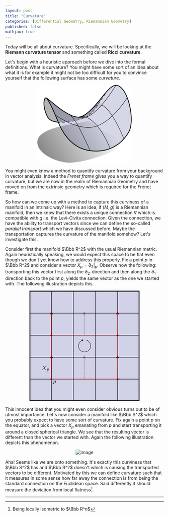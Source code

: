 ```yaml
---
layout: post
title: "Curvature"
categories: [Differential Geometry, Riemannian Geometry]
published: false
mathjax: true
---
```


Today will be all about curvature. Specifically, we will be looking at the <b>Riemann curvature tensor</b> and something called  <b>Ricci curvature</b>.

Let's begin with a heuristic approach before we dive into the formal definitions. What is curvature? You might have some sort of an idea about what it is for example it might not be too difficult for you to convince yourself that the following surface has some <i>curvature</i>.

<p align="center">
    <img src="/assets/images/ddg_saddle.png" alt="image" width="300" height="auto">
</p>

You might even know a method to quantify curvature from your background in vector analysis. Indeed the <i>Frenet frame</i> gives you a way to quantify curvature, but we are now in the realm of Riemannian Geometry and have moved on from the extrinsic geometry which is required for the Frenet frame.

So how can we come up with a method to capture this curviness of a manifold in an intrinsic way? Here is an idea, if $(M,g)$ is a Riemannian manifold, then we know that there exists a unique connection $\nabla$ which is compatible with $g$ i.e. the Levi-Civita connection. Given the connection, we have the ability to transport vectors since we can define the so-called <i>parallel transport</i> which we have discussed before. Maybe the transportation captures the curvature of the manifold somehow? Let's investigate this.

Consider first the manifold $\Bbb R^2$ with the usual Riemannian metric. Again heuristically speaking, we would expect this space to be flat even though we don't yet know how to address this properly. Fix a point $p$ in $\Bbb R^2$ and consider a vector $X_p = \partial_2\vert_p$. Observe now the following: transporting this vector first along the $\partial_2$-direction and then along the $\partial_1$-direction back to the point $p$, yields the same vector as the one we started with. The following illustration depicts this.

<p align="center">
    <img src="/assets/images/r2.png" alt="image" width="350" height="auto">
</p>

This innocent idea that you might even consider obvious turns out to be of utmost importance. Let's now consider a manifold like $\Bbb S^2$ which you probably expect to have some sort of curvature. Fix again a point $p$ on the equator, and pick a vector $X_p$ emanating from $p$ and start transporting it around a closed spherical triangle. We see that the resulting vector is different than the vector we started with. Again the following illustration depicts this phenomenon.

<p align="center">
    <img src="/assets/images/sphere.png" alt="image" width="400" height="auto">
</p>

Aha! Seems like we are onto something. It's exactly this curviness that $\Bbb S^2$ has and $\Bbb R^2$ doesn't which is causing the transported vectors to be different. Motivated by this we can define curvature such that it measures in some sense how far away the connection is from being the standard connection on the Euclidean space. Said differently it should measure the deviation from local flatness[^1].

---

[^1]: Being locally isometric to $\Bbb R^n$